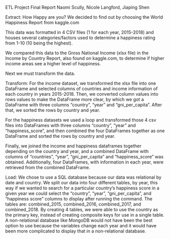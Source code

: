 ETL Project Final Report
Naomi Scully, Nicole Langford, Jiaping Shen


Extract: 
How Happy are you? We decided to find out by choosing the World Happiness Report from kaggle.com


This data was formatted in 4 CSV files (1 for each year, 2015-2018) and houses several categories/factors used to determine a happiness rating from 1-10 (10 being the highest).


We compared this data to the Gross National Income (xlsx file) in the  Income by Country Report, also found on kaggle.com, to determine if higher income areas see a higher level of happiness. 


Next we must transform the data. 




Transform: 
For the income dataset, we transformed the xlsx file into one DataFrame and selected columns of countries and income information of each country in years 2015-2018. Then, we converted column values into rows values to make the DataFrame more clear, by which we got a DataFrame with three columns “country”, “year” and “gni_per_capita”. After that, we sorted the rows by country and year.


For the happiness datasets  we used a loop and  transformed those 4 csv files into DataFrames with three columns “country”, “year” and “happiness_score”, and then combined the four DataFrames together as one DataFrame and sorted the rows by country and year.


Finally, we joined the income and happiness dataframes together depending on the country and year, and a combined DataFrame with columns of “countries”, “year”, “gni_per_capita” and “happiness_score” was obtained. Additionally, four DataFrames, with information in each year, were retrieved from the combined DataFrame.


Load:
We chose to use a SQL database because our data was relational by date and country. We split our data into four different tables, by year, this way if we wanted to search for a particular country’s happiness score in a given year we could select the “country”, “year”, “gni_per_capita”, and “happiness score” columns to display after running the command. The tables are: combined_2015, combined_2016, combined_2017, and combined_2018. By creating 4 tables, we were able to use the country as the primary key, instead of creating composite keys for use in a single table. A non-relational database like MongoDB would not have been the best option to use because the variables change each year and it would have been more complicated to display that in a non-relational database.
